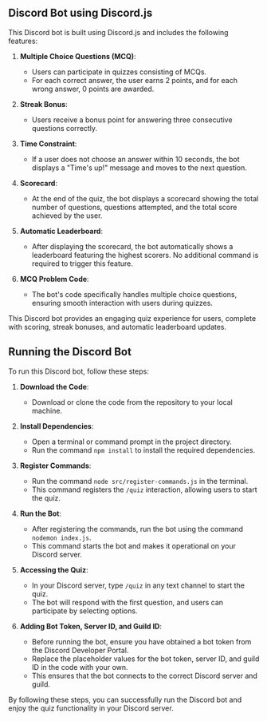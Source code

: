 ## Discord Bot using Discord.js

This Discord bot is built using Discord.js and includes the following features:

1. **Multiple Choice Questions (MCQ)**:
   - Users can participate in quizzes consisting of MCQs.
   - For each correct answer, the user earns 2 points, and for each wrong answer, 0 points are awarded.
   
2. **Streak Bonus**:
   - Users receive a bonus point for answering three consecutive questions correctly.
   
3. **Time Constraint**:
   - If a user does not choose an answer within 10 seconds, the bot displays a "Time's up!" message and moves to the next question.
   
4. **Scorecard**:
   - At the end of the quiz, the bot displays a scorecard showing the total number of questions, questions attempted, and the total score achieved by the user.
   
5. **Automatic Leaderboard**:
   - After displaying the scorecard, the bot automatically shows a leaderboard featuring the highest scorers. No additional command is required to trigger this feature.
   
6. **MCQ Problem Code**:
   - The bot's code specifically handles multiple choice questions, ensuring smooth interaction with users during quizzes.

This Discord bot provides an engaging quiz experience for users, complete with scoring, streak bonuses, and automatic leaderboard updates.

## Running the Discord Bot

To run this Discord bot, follow these steps:

1. **Download the Code**:
   - Download or clone the code from the repository to your local machine.

2. **Install Dependencies**:
   - Open a terminal or command prompt in the project directory.
   - Run the command `npm install` to install the required dependencies.

3. **Register Commands**:
   - Run the command `node src/register-commands.js` in the terminal.
   - This command registers the `/quiz` interaction, allowing users to start the quiz.

4. **Run the Bot**:
   - After registering the commands, run the bot using the command `nodemon index.js`.
   - This command starts the bot and makes it operational on your Discord server.

5. **Accessing the Quiz**:
   - In your Discord server, type `/quiz` in any text channel to start the quiz.
   - The bot will respond with the first question, and users can participate by selecting options.

6. **Adding Bot Token, Server ID, and Guild ID**:
   - Before running the bot, ensure you have obtained a bot token from the Discord Developer Portal.
   - Replace the placeholder values for the bot token, server ID, and guild ID in the code with your own.
   - This ensures that the bot connects to the correct Discord server and guild.

By following these steps, you can successfully run the Discord bot and enjoy the quiz functionality in your Discord server.

